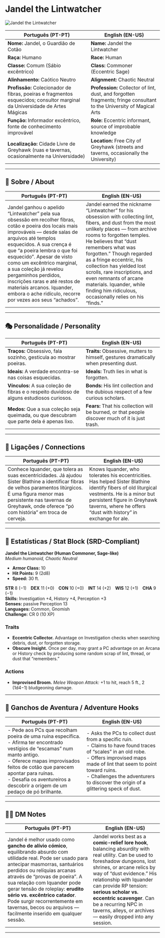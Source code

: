 # Jandel the Lintwatcher

![Jandel the Lintwatcher](assets/npc/npc_blank.png)

| **Português (PT-PT)** | **English (EN-US)** |
| --------------------- | ------------------- |
| **Nome:** Jandel, o Guardião de Cotão | **Name:** Jandel the Lintwatcher |
| **Raça:** Humano | **Race:** Human |
| **Classe:** Comum (Sábio excêntrico) | **Class:** Commoner (Eccentric Sage) |
| **Alinhamento:** Caótico Neutro | **Alignment:** Chaotic Neutral |
| **Profissão:** Colecionador de fibras, poeiras e fragmentos esquecidos; consultor marginal da Universidade de Artes Mágicas | **Profession:** Collector of lint, dust, and forgotten fragments; fringe consultant to the University of Magical Arts |
| **Função:** Informador excêntrico, fonte de conhecimento improvável | **Role:** Eccentric informant, source of improbable knowledge |
| **Localização:** Cidade Livre de Greyhawk (ruas e tavernas, ocasionalmente na Universidade) | **Location:** Free City of Greyhawk (streets and taverns, occasionally the University) |

---

## 📖 Sobre / About

| **Português (PT-PT)** | **English (EN-US)** |
| --------------------- | ------------------- |
| Jandel ganhou o apelido “Lintwatcher” pela sua obsessão em recolher fibras, cotão e poeira dos locais mais improváveis — desde salas de arquivos até templos esquecidos. A sua crença é que “a poeira lembra o que foi esquecido”. Apesar de visto como um excêntrico marginal, a sua coleção já revelou pergaminhos perdidos, inscrições raras e até restos de materiais arcanos. Iquander, embora o ache ridículo, recorre por vezes aos seus “achados”. | Jandel earned the nickname “Lintwatcher” for his obsession with collecting lint, fibers, and dust from the most unlikely places — from archive rooms to forgotten temples. He believes that “dust remembers what was forgotten.” Though regarded as a fringe eccentric, his collection has yielded lost scrolls, rare inscriptions, and even remnants of arcane materials. Iquander, while finding him ridiculous, occasionally relies on his “finds.” |

---

## 🎭 Personalidade / Personality

| **Português (PT-PT)** | **English (EN-US)** |
| --------------------- | ------------------- |
| **Traços:** Obsessivo, fala sozinho, gesticula ao mostrar poeiras. | **Traits:** Obsessive, mutters to himself, gestures dramatically when presenting dust. |
| **Ideais:** A verdade encontra-se nas coisas esquecidas. | **Ideals:** Truth lies in what is forgotten. |
| **Vínculos:** A sua coleção de fibras e o respeito duvidoso de alguns estudiosos curiosos. | **Bonds:** His lint collection and the dubious respect of a few curious scholars. |
| **Medos:** Que a sua coleção seja queimada, ou que descubram que parte dela é apenas lixo. | **Fears:** That his collection will be burned, or that people discover much of it is just trash. |

---

## 🔗 Ligações / Connections

| **Português (PT-PT)** | **English (EN-US)** |
| --------------------- | ------------------- |
| Conhece Iquander, que tolera as suas excentricidades. Já ajudou Sister Blathine a identificar fibras de velhos paramentos litúrgicos. É uma figura menor mas persistente nas tavernas de Greyhawk, onde oferece “pó com história” em troca de cerveja. | Knows Iquander, who tolerates his eccentricities. Has helped Sister Blathine identify fibers of old liturgical vestments. He is a minor but persistent figure in Greyhawk taverns, where he offers “dust with history” in exchange for ale. |

---

<!-- 🔒 DM-ONLY SECTION BELOW -->

## 🧩 Estatísticas / Stat Block (SRD-Compliant)

**Jandel the Lintwatcher (Human Commoner, Sage-like)**  
*Medium humanoid, Chaotic Neutral*

- **Armor Class:** 10  
- **Hit Points:** 9 (2d8)  
- **Speed:** 30 ft.  

**STR** 8 (−1) **DEX** 11 (+0) **CON** 10 (+0) **INT** 14 (+2) **WIS** 12 (+1) **CHA** 9 (−1)  
**Skills:** Investigation +4, History +4, Perception +3  
**Senses:** passive Perception 13  
**Languages:** Common, Gnomish  
**Challenge:** CR 0 (10 XP)  

### Traits
- **Eccentric Collector.** Advantage on Investigation checks when searching debris, dust, or forgotten storage.  
- **Obscure Insight.** Once per day, may grant a PC advantage on an Arcana or History check by producing some random scrap of lint, thread, or dust that “remembers.”  

### Actions
- **Improvised Broom.** *Melee Weapon Attack:* +1 to hit, reach 5 ft., 2 (1d4−1) bludgeoning damage.  

---

## 🎲 Ganchos de Aventura / Adventure Hooks

| **Português (PT-PT)** | **English (EN-US)** |
| --------------------- | ------------------- |
| - Pede aos PCs que recolham poeira de uma ruína específica.<br>- Afirma ter encontrado vestígios de “escamas” num manto antigo.<br>- Oferece mapas improvisados feitos de cotão que parecem apontar para ruínas.<br>- Desafia os aventureiros a descobrir a origem de um pedaço de pó brilhante. | - Asks the PCs to collect dust from a specific ruin.<br>- Claims to have found traces of “scales” in an old robe.<br>- Offers improvised maps made of lint that seem to point toward ruins.<br>- Challenges the adventurers to discover the origin of a glittering speck of dust. |

---

## 🧑‍💻 DM Notes

| **Português (PT-PT)** | **English (EN-US)** |
| --------------------- | ------------------- |
| Jandel é melhor usado como **gancho de alívio cómico**, equilibrando absurdo com utilidade real. Pode ser usado para antecipar masmorras, santuários perdidos ou relíquias arcanas através de “provas de poeira”. A sua relação com Iquander pode gerar tensão de roleplay: **erudito sério vs. excêntrico catador**. Pode surgir recorrentemente em tavernas, becos ou arquivos — facilmente inserido em qualquer sessão. | Jandel works best as a **comic-relief lore hook**, balancing absurdity with real utility. Can be used to foreshadow dungeons, lost shrines, or arcane relics by way of “dust evidence.” His relationship with Iquander can provide RP tension: **serious scholar vs. eccentric scavenger**. Can be a recurring NPC in taverns, alleys, or archives — easily dropped into any session. |

---